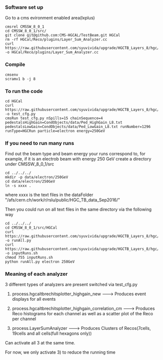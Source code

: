 ### Software set up

Go to a cms evironment enabled area(lxplus)

```
cmsrel CMSSW_8_0_1
cd CMSSW_8_0_1/src/
git clone git@github.com:CMS-HGCAL/TestBeam.git HGCal
rm -rf HGCal/Reco/plugins/Layer_Sum_Analyzer.cc
curl https://raw.githubusercontent.com/syuvivida/upgrade/HGCTB_Layers_8/hgc/plugin/Layer_Sum_Analyzer.cc -o HGCal/Reco/plugins/Layer_Sum_Analyzer.cc
```


### Compile 
```
cmsenv
scramv1 b -j 8
```
### To run the code
```
cd HGCal
curl https://raw.githubusercontent.com/syuvivida/upgrade/HGCTB_Layers_8/hgc/python/test_cfg.py -o test_cfg.py
cmsRun test_cfg.py nSpills=15 chainSequence=4 pedestalsHighGain=CondObjects/data/Ped_HighGain_L8.txt pedestalsLowGain=CondObjects/data/Ped_LowGain_L8.txt runNumber=1296 runType=HGCRun particle=electron energy=250GeV
```
### If you need to run many runs
Find out the beam type and beam energy your runs correspond to, for example, if it is an electrob beam with energy 250 GeV
create a directory under CMSSW_8_0_1/src

```
cd ../../../
mkdir -p data/electron/250GeV
cd data/electron/250GeV
ln -s xxxx .
```

where xxxx is the text files in the dataFolder "/afs/cern.ch/work/r/rslu/public/HGC_TB_data_Sep2016/"

Then you could run on all text files in the same directory via the following way

```
cd ../../../
cd CMSSW_8_0_1/src/HGCal
curl https://raw.githubusercontent.com/syuvivida/upgrade/HGCTB_Layers_8/hgc/python/runAll.py -o runAll.py
curl https://raw.githubusercontent.com/syuvivida/upgrade/HGCTB_Layers_8/hgc/shellscript/inputRuns.sh -o inputRuns.sh
chmod 755 inputRuns.sh
python runAll.py electron 250GeV
```

### Meaning of each analyzer

3 different types of analyzers are present switched via test_cfg.py

1) process.hgcaltbrechitsplotter_highgain_new ---> Produces event displays for all events

2) process.hgcaltbrechitsplotter_highgain_correlation_cm  ---> Produces Reco histograms for each channel as well as a scatter plot of the Reco per channel

3) process.LayerSumAnalyzer ---> Produces Clusters of Recos(7cells, 19cells and all cells(full hexagons only))

Can activate all 3 at the same time.

For now, we only activate 3) to reduce the running time



